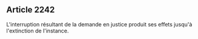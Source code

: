 Article 2242
----
L'interruption résultant de la demande en justice produit ses effets jusqu'à
l'extinction de l'instance.
